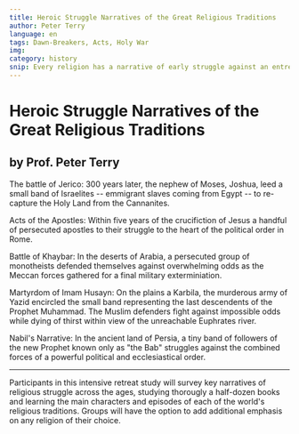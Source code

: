 ```yaml
---
title: Heroic Struggle Narratives of the Great Religious Traditions
author: Peter Terry
language: en
tags: Dawn-Breakers, Acts, Holy War
img:
category: history
snip: Every religion has a narrative of early struggle against an entrenched political or religious establishment.
---
```


# Heroic Struggle Narratives of the Great Religious Traditions
## by Prof. Peter Terry


The battle of Jerico: 300 years later, the nephew of Moses, Joshua, leed a small band of Israelites -- emmigrant slaves coming from Egypt -- to re-capture the Holy Land from the Cannanites.

Acts of the Apostles: Within five years of the crucifiction of Jesus a handful of persecuted apostles to their struggle to the heart of the political order in Rome.

Battle of Khaybar: In the deserts of Arabia, a persecuted group of monotheists defended themselves against overwhelming odds as the Meccan forces gathered for a final military exterminiation.

Martyrdom of Imam Husayn: On the plains a Karbila, the murderous army of Yazid encircled the small band representing the last descendents of the Prophet Muhammad. The Muslim defenders fight against impossible odds while dying of thirst within view of the unreachable Euphrates river.

Nabil's Narrative: In the ancient land of Persia, a tiny band of followers of the new Prophet known only as "the Bab" struggles against the combined forces of a powerful political and ecclesiastical order.

---

Participants in this intensive retreat study will survey key narratives of religious struggle across the ages, studying thorougly a half-dozen books and learning the main characters and episodes of each of the world's religious traditions. Groups will have the option to add additional emphasis on any religion of their choice.







